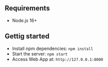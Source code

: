 ## Requirements

- Node.js 16+

## Gettig started

- Install npm dependencies: `npm install`
- Start the server: `npm start`
- Access Web App at: `http://127.0.0.1:8000`